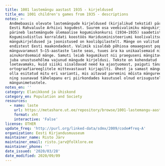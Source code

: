 ```yaml
---
title: 1001 lastemängu aastast 1935 - kirjeldused
title_en: 1001 children's games from 1935 - descriptions
notes: >-
  Andmebaasis olevate lastemängude kirjeldused (kirjalikud tekstid) pärinevad
  Eesti Rahvaluule Arhiivi kogudest. Suurem osa veebivalimiku mängukirjeldustest
  pärineb lastemängude ülemaalise kogumiskonkursi (1934–1935) saadetistest.
  Kogumisvõistlus korraldati koostöös Haridusministeeriumi koolivalitsusega,
  mängukirjeldused ja joonistused on kooliõpilastelt. Mänge on valitud kõikidest
  endistest Eesti maakondadest. Valimik sisaldab põhiosa omaaegsest populaarsest
  mänguvaramust 5–15-aastaste laste seas, tuues ära ka unikaalsemaid ning
  ainukordsemaid mänge. Samuti leiab kogumikust nii praeguseni mängitavaid kui
  juba unustusehõlma vajunud mängude kirjeldusi. Tekste on kohendatud
  loetavamaks, kuid siiski sisaldavad need ka ajastuomast, paiguti tänapäeva
  ortograafiareeglitele mittevastavat kirjapilti. Ühest ja samast mängust võib
  olla esitatud mitu eri varianti, mis aitavad paremini mõista mängureegleid
  ning suunavad tähelepanu eri piirkondades kasutusel olnud erisugustele
  mängunimetustele.
notes_en: ''
category: Elanikkond ja ühiskond
category_en: Population and Society
resources:
  - name: laste
    url: https://metashare.ut.ee/repository/browse/1001-lastemangu-aastast-1935/096d94c8317611e7a6e4005056b400241df1202cc85249a5be7f6b5c8ca67692/
    format: xht
    interactive: 'False'
license: OTHER
update_freq: 'http://purl.org/linked-data/sdmx/2009/code#freq-A'
organization: Eesti Kirjandusmuuseum
maintainer_name: Risto Järv
maintainer_email: risto.jarv@folklore.ee
maintainer_phone: ''
date_issued: '2020/03/28'
date_modified: 2020/09/09
---
```


